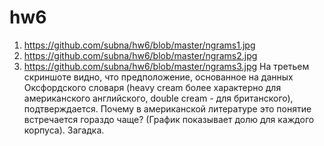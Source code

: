 # hw6
1) https://github.com/subna/hw6/blob/master/ngrams1.jpg
2) https://github.com/subna/hw6/blob/master/ngrams2.jpg
3) https://github.com/subna/hw6/blob/master/ngrams3.jpg
На третьем скриншоте видно, что предположение, основанное на данных Оксфордского словаря (heavy cream более характерно для американского английского, double cream - для британского), подтверждается. Почему в американской литературе это понятие встречается гораздо чаще? (График показывает долю для каждого корпуса). Загадка.
